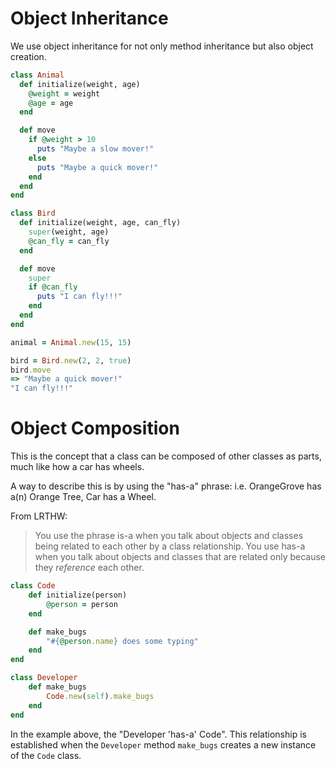 # Object Inheritance
We use object inheritance for not only method inheritance but also object creation.

```ruby
class Animal
  def initialize(weight, age)
    @weight = weight
    @age = age
  end

  def move
    if @weight > 10
      puts "Maybe a slow mover!"
    else
      puts "Maybe a quick mover!"
    end
  end
end

class Bird
  def initialize(weight, age, can_fly)
    super(weight, age)
    @can_fly = can_fly
  end

  def move
    super
    if @can_fly
      puts "I can fly!!!"
    end
  end
end

animal = Animal.new(15, 15)

bird = Bird.new(2, 2, true)
bird.move
=> "Maybe a quick mover!"
"I can fly!!!"
```

# Object Composition
This is the concept that a class can be composed of other classes as parts, much like how a car has wheels.

A way to describe this is by using the "has-a" phrase: i.e. OrangeGrove has a(n) Orange Tree, Car has a Wheel.


From LRTHW:
  > You use the phrase is-a when you talk about objects and classes being related to each other by a class relationship. You use has-a when you talk about objects and classes that are related only because they _reference_ each other.

```ruby
class Code
    def initialize(person)
        @person = person
    end

    def make_bugs
        "#{@person.name} does some typing"
    end
end

class Developer
    def make_bugs
        Code.new(self).make_bugs
    end
end
```

In the example above, the "Developer 'has-a' Code". This relationship is established when the ```Developer``` method ```make_bugs``` creates a new instance of the ```Code``` class.

